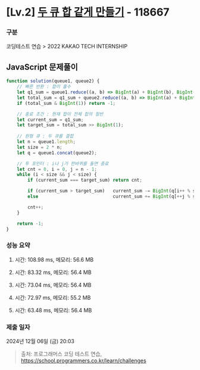 # [Lv.2] [두 큐 합 같게 만들기](https://programmers.co.kr/) - 118667 

### 구분

코딩테스트 연습 > 2022 KAKAO TECH INTERNSHIP

## JavaScript 문제풀이

```js
function solution(queue1, queue2) {
    // 빠른 반환 : 합이 홀수
    let q1_sum = queue1.reduce((a, b) => BigInt(a) + BigInt(b), BigInt(0));
    let total_sum = q1_sum + queue2.reduce((a, b) => BigInt(a) + BigInt(b), BigInt(0));
    if (total_sum & BigInt(1)) return -1;

    // 종료 조건 : 현재 합이 전체 합의 절반
    let current_sum = q1_sum;
    let target_sum = total_sum >> BigInt(1);
    
    // 원형 큐 : 두 큐를 결합
    let n = queue1.length;
    let size = 2 * n;
    let q = queue1.concat(queue2);

    // 투 포인터 : i나 j가 한바퀴를 돌면 종료
    let cnt = 0, i = 0, j = n - 1;
    while (i < size && j < size) {
        if (current_sum === target_sum) return cnt;

        if (current_sum > target_sum)   current_sum -= BigInt(q[i++ % size]);
        else                            current_sum += BigInt(q[++j % size]);

        cnt++;
    }

    return -1;
}
```

### 성능 요약

1. 시간: 108.98 ms, 메모리: 56.6 MB

2. 시간: 83.32 ms, 메모리: 56.4 MB
3. 시간: 73.04 ms, 메모리: 56.4 MB
4. 시간: 72.97 ms, 메모리: 55.2 MB
5. 시간: 63.48 ms, 메모리: 56.4 MB

### 제출 일자

2024년 12월 06일 (금) 20:03

> 출처: 프로그래머스 코딩 테스트 연습, https://school.programmers.co.kr/learn/challenges
